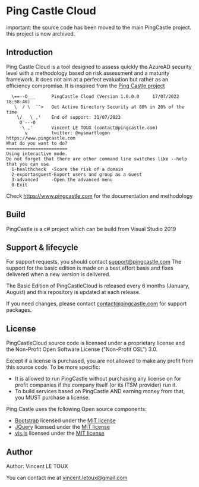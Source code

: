 # Ping Castle Cloud

important: the source code has been moved to the main PingCastle project.
this project is now archived.


## Introduction

Ping Castle Cloud is a tool designed to assess quickly the AzureAD security level with a methodology based on risk assessment and a maturity framework.
It does not aim at a perfect evaluation but rather as an efficiency compromise.
It is inspired from the [Ping Castle project](https://pingcastle.com/)

```
  \==--O___      PingCastle Cloud (Version 1.0.0.0     17/07/2022 18:58:40)
   \  / \  ¨¨>   Get Active Directory Security at 80% in 20% of the time
    \/   \ ,'    End of support: 31/07/2023
     O¨---O
      \ ,'       Vincent LE TOUX (contact@pingcastle.com)
       v         twitter: @mysmartlogon       https://www.pingcastle.com
What do you want to do?
=======================
Using interactive mode.
Do not forget that there are other command line switches like --help that you can use
  1-healthcheck  -Score the risk of a domain
  2-exportasguest-Export users and group as a Guest
  3-advanced     -Open the advanced menu
  0-Exit

```

Check https://www.pingcastle.com for the documentation and methodology

## Build

PingCastle is a c# project which can be build from Visual Studio 2019

## Support & lifecycle

For support requests, you should contact support@pingcastle.com
The support for the basic edition is made on a best effort basis and fixes delivered when a new version is delivered.

The Basic Edition of PingCastleCloud is released every 6 months (January, August) and this repository is updated at each release.

If you need changes, please contact contact@pingcastle.com for support packages.

## License

PingCastleCloud source code is licensed under a proprietary license and the Non-Profit Open Software License ("Non-Profit OSL") 3.0.

Except if a license is purchased, you are not allowed to make any profit from this source code.
To be more specific:
* It is allowed to run PingCastle without purchasing any license on for profit companies if the company itself (or its ITSM provider) run it.
* To build services based on PingCastle AND earning money from that, you MUST purchase a license.

Ping Castle uses the following Open source components:

* [Bootstrap](https://getbootstrap.com/) licensed under the [MIT license](https://tldrlegal.com/license/mit-license)
* [JQuery](https://jquery.org) licensed under the [MIT license](https://tldrlegal.com/license/mit-license)
* [vis.js](http://visjs.org/) licensed under the [MIT license](https://tldrlegal.com/license/mit-license)

## Author

Author: Vincent LE TOUX

You can contact me at vincent.letoux@gmail.com




